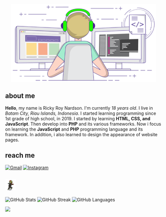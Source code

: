 <p align="center">
    <img src="programming.gif" alt="programming.gif" height="250" />
</p>

## about me

**Hello**, my name is Ricky Roy Nardson. I'm currently _18 years old_. I live in _Batam City, Riau Islands, Indonesia_. I started learning programming since 1st grade of high school, in 2019. I started by learning **HTML, CSS, and JavaScript**. Then develop into **PHP** and its various frameworks. Now i focus on learning the **JavaScript** and **PHP** programming language and its framework. In addition, i also learned to design the appearance of website pages.

## reach me

[![Gmail](https://img.shields.io/badge/Gmail-D14836?style=for-the-badge&logo=gmail&logoColor=white)](mailto:rickyroynardson@gmail.com)
[![Instagram](https://img.shields.io/badge/Instagram-E4405F?style=for-the-badge&logo=instagram&logoColor=white)](https://www.instagram.com/kykyroy)

## <img src="zombie.gif" alt="zombie.gif" height="35" width="35" />

![GitHub Stats](https://github-readme-stats.vercel.app/api?username=rickyroynardson&show_icons=true&theme=tokyonight)
![GitHub Streak](https://github-readme-streak-stats.herokuapp.com/?user=rickyroynardson&theme=tokyonight&date_format=M%20j%5B%2C%20Y%5D&ring=DD2727)
![GitHub Languages](https://github-readme-stats.vercel.app/api/top-langs/?username=stevenlim23&langs_count=10&theme=tokyonight&layout=compact)

![](https://komarev.com/ghpvc/?username=rickyroynardson&style=flat-square)
